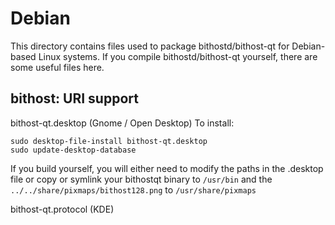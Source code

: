 
Debian
====================
This directory contains files used to package bithostd/bithost-qt
for Debian-based Linux systems. If you compile bithostd/bithost-qt yourself, there are some useful files here.

## bithost: URI support ##


bithost-qt.desktop  (Gnome / Open Desktop)
To install:

	sudo desktop-file-install bithost-qt.desktop
	sudo update-desktop-database

If you build yourself, you will either need to modify the paths in
the .desktop file or copy or symlink your bithostqt binary to `/usr/bin`
and the `../../share/pixmaps/bithost128.png` to `/usr/share/pixmaps`

bithost-qt.protocol (KDE)

